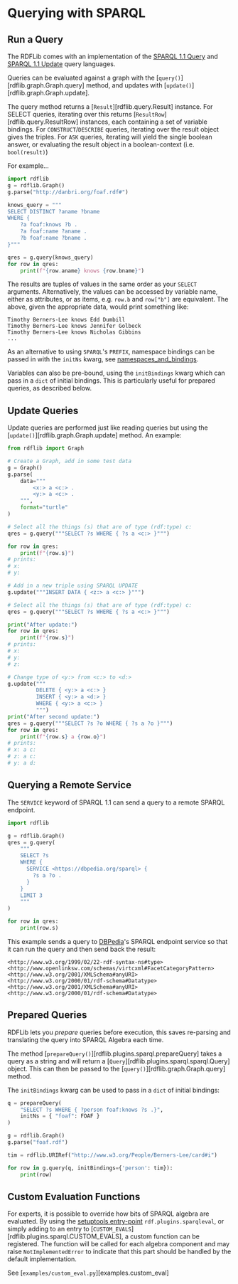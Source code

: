 # Querying with SPARQL

## Run a Query

The RDFLib comes with an implementation of the [SPARQL 1.1 Query](http://www.w3.org/TR/sparql11-query/) and [SPARQL 1.1 Update](http://www.w3.org/TR/sparql11-update/) query languages.

Queries can be evaluated against a graph with the [`query()`][rdflib.graph.Graph.query] method, and updates with [`update()`][rdflib.graph.Graph.update].

The query method returns a [`Result`][rdflib.query.Result] instance. For SELECT queries, iterating over this returns [`ResultRow`][rdflib.query.ResultRow] instances, each containing a set of variable bindings. For `CONSTRUCT`/`DESCRIBE` queries, iterating over the result object gives the triples. For `ASK` queries, iterating will yield the single boolean answer, or evaluating the result object in a boolean-context (i.e. `bool(result)`)

For example...

```python
import rdflib
g = rdflib.Graph()
g.parse("http://danbri.org/foaf.rdf#")

knows_query = """
SELECT DISTINCT ?aname ?bname
WHERE {
    ?a foaf:knows ?b .
    ?a foaf:name ?aname .
    ?b foaf:name ?bname .
}"""

qres = g.query(knows_query)
for row in qres:
    print(f"{row.aname} knows {row.bname}")
```

The results are tuples of values in the same order as your `SELECT` arguments. Alternatively, the values can be accessed by variable name, either as attributes, or as items, e.g. `row.b` and `row["b"]` are equivalent. The above, given the appropriate data, would print something like:

```text
Timothy Berners-Lee knows Edd Dumbill
Timothy Berners-Lee knows Jennifer Golbeck
Timothy Berners-Lee knows Nicholas Gibbins
...
```

As an alternative to using `SPARQL`'s `PREFIX`, namespace bindings can be passed in with the `initNs` kwarg, see [namespaces_and_bindings](namespaces_and_bindings.md).

Variables can also be pre-bound, using the `initBindings` kwarg which can pass in a `dict` of initial bindings. This is particularly useful for prepared queries, as described below.

## Update Queries

Update queries are performed just like reading queries but using the [`update()`][rdflib.graph.Graph.update] method. An example:

```python
from rdflib import Graph

# Create a Graph, add in some test data
g = Graph()
g.parse(
    data="""
        <x:> a <c:> .
        <y:> a <c:> .
    """,
    format="turtle"
)

# Select all the things (s) that are of type (rdf:type) c:
qres = g.query("""SELECT ?s WHERE { ?s a <c:> }""")

for row in qres:
    print(f"{row.s}")
# prints:
# x:
# y:

# Add in a new triple using SPARQL UPDATE
g.update("""INSERT DATA { <z:> a <c:> }""")

# Select all the things (s) that are of type (rdf:type) c:
qres = g.query("""SELECT ?s WHERE { ?s a <c:> }""")

print("After update:")
for row in qres:
    print(f"{row.s}")
# prints:
# x:
# y:
# z:

# Change type of <y:> from <c:> to <d:>
g.update("""
         DELETE { <y:> a <c:> }
         INSERT { <y:> a <d:> }
         WHERE { <y:> a <c:> }
         """)
print("After second update:")
qres = g.query("""SELECT ?s ?o WHERE { ?s a ?o }""")
for row in qres:
    print(f"{row.s} a {row.o}")
# prints:
# x: a c:
# z: a c:
# y: a d:
```

## Querying a Remote Service

The `SERVICE` keyword of SPARQL 1.1 can send a query to a remote SPARQL endpoint.

```python
import rdflib

g = rdflib.Graph()
qres = g.query(
    """
    SELECT ?s
    WHERE {
      SERVICE <https://dbpedia.org/sparql> {
        ?s a ?o .
      }
    }
    LIMIT 3
    """
)

for row in qres:
    print(row.s)
```

This example sends a query to [DBPedia](https://dbpedia.org/)'s SPARQL endpoint service so that it can run the query and then send back the result:

```text
<http://www.w3.org/1999/02/22-rdf-syntax-ns#type> <http://www.openlinksw.com/schemas/virtcxml#FacetCategoryPattern>
<http://www.w3.org/2001/XMLSchema#anyURI> <http://www.w3.org/2000/01/rdf-schema#Datatype>
<http://www.w3.org/2001/XMLSchema#anyURI> <http://www.w3.org/2000/01/rdf-schema#Datatype>
```

## Prepared Queries

RDFLib lets you *prepare* queries before execution, this saves re-parsing and translating the query into SPARQL Algebra each time.

The method [`prepareQuery()`][rdflib.plugins.sparql.prepareQuery] takes a query as a string and will return a [`Query`][rdflib.plugins.sparql.sparql.Query] object. This can then be passed to the [`query()`][rdflib.graph.Graph.query] method.

The `initBindings` kwarg can be used to pass in a `dict` of initial bindings:

```python
q = prepareQuery(
    "SELECT ?s WHERE { ?person foaf:knows ?s .}",
    initNs = { "foaf": FOAF }
)

g = rdflib.Graph()
g.parse("foaf.rdf")

tim = rdflib.URIRef("http://www.w3.org/People/Berners-Lee/card#i")

for row in g.query(q, initBindings={'person': tim}):
    print(row)
```

## Custom Evaluation Functions

For experts, it is possible to override how bits of SPARQL algebra are evaluated. By using the [setuptools entry-point](http://pythonhosted.org/distribute/setuptools.html#dynamic-discovery-of-services-and-plugins) `rdf.plugins.sparqleval`, or simply adding to an entry to [`CUSTOM_EVALS`][rdflib.plugins.sparql.CUSTOM_EVALS], a custom function can be registered. The function will be called for each algebra component and may raise `NotImplementedError` to indicate that this part should be handled by the default implementation.

See [`examples/custom_eval.py`][examples.custom_eval]
